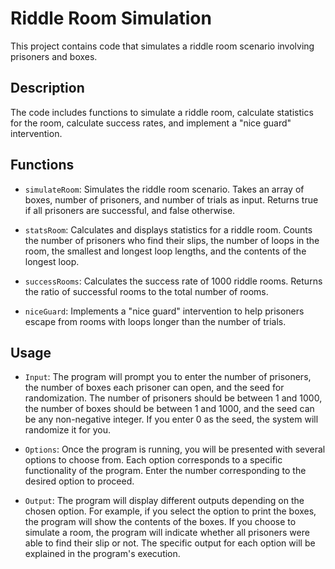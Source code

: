 # Riddle Room Simulation

This project contains code that simulates a riddle room scenario involving prisoners and boxes.

## Description

The code includes functions to simulate a riddle room, calculate statistics for the room, calculate success rates, and implement a "nice guard" intervention.

## Functions

- `simulateRoom`: Simulates the riddle room scenario. Takes an array of boxes, number of prisoners, and number of trials as input. Returns true if all prisoners are successful, and false otherwise.

- `statsRoom`: Calculates and displays statistics for a riddle room. Counts the number of prisoners who find their slips, the number of loops in the room, the smallest and longest loop lengths, and the contents of the longest loop.

- `successRooms`: Calculates the success rate of 1000 riddle rooms. Returns the ratio of successful rooms to the total number of rooms.

- `niceGuard`: Implements a "nice guard" intervention to help prisoners escape from rooms with loops longer than the number of trials.

## Usage

- `Input`:
The program will prompt you to enter the number of prisoners, the number of boxes each prisoner can open, and the seed for randomization. The number of prisoners should be between 1 and 1000, the number of boxes should be between 1 and 1000, and the seed can be any non-negative integer. If you enter 0 as the seed, the system will randomize it for you.

- `Options`:
Once the program is running, you will be presented with several options to choose from. Each option corresponds to a specific functionality of the program. Enter the number corresponding to the desired option to proceed.

- `Output`:
The program will display different outputs depending on the chosen option. For example, if you select the option to print the boxes, the program will show the contents of the boxes. If you choose to simulate a room, the program will indicate whether all prisoners were able to find their slip or not. The specific output for each option will be explained in the program's execution.
